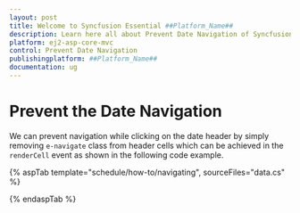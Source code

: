 ```yaml
---
layout: post
title: Welcome to Syncfusion Essential ##Platform_Name##
description: Learn here all about Prevent Date Navigation of Syncfusion Essential ##Platform_Name## widgets based on HTML5 and jQuery.
platform: ej2-asp-core-mvc
control: Prevent Date Navigation
publishingplatform: ##Platform_Name##
documentation: ug
---
```


# Prevent the Date Navigation

We can prevent navigation while clicking on the date header by simply removing `e-navigate` class from header cells which can be achieved in the `renderCell` event as shown in the following code example.

{% aspTab template="schedule/how-to/navigating", sourceFiles="data.cs"  %}

{% endaspTab %}